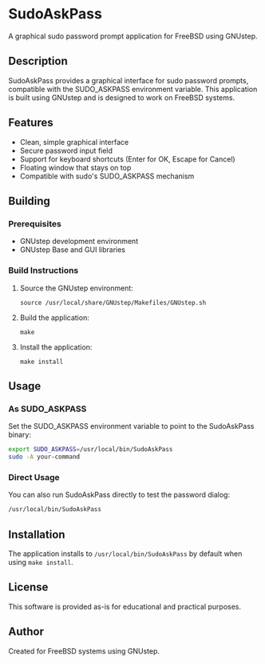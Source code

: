 # SudoAskPass

A graphical sudo password prompt application for FreeBSD using GNUstep.

## Description

SudoAskPass provides a graphical interface for sudo password prompts, compatible with the SUDO_ASKPASS environment variable. This application is built using GNUstep and is designed to work on FreeBSD systems.

## Features

- Clean, simple graphical interface
- Secure password input field
- Support for keyboard shortcuts (Enter for OK, Escape for Cancel)
- Floating window that stays on top
- Compatible with sudo's SUDO_ASKPASS mechanism

## Building

### Prerequisites

- GNUstep development environment
- GNUstep Base and GUI libraries

### Build Instructions

1. Source the GNUstep environment:
   ```
   source /usr/local/share/GNUstep/Makefiles/GNUstep.sh
   ```

2. Build the application:
   ```
   make
   ```

3. Install the application:
   ```
   make install
   ```

## Usage

### As SUDO_ASKPASS

Set the SUDO_ASKPASS environment variable to point to the SudoAskPass binary:

```bash
export SUDO_ASKPASS=/usr/local/bin/SudoAskPass
sudo -A your-command
```

### Direct Usage

You can also run SudoAskPass directly to test the password dialog:

```bash
/usr/local/bin/SudoAskPass
```

## Installation

The application installs to `/usr/local/bin/SudoAskPass` by default when using `make install`.

## License

This software is provided as-is for educational and practical purposes.

## Author

Created for FreeBSD systems using GNUstep.
